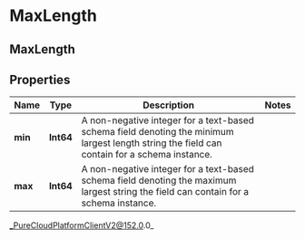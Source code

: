 # MaxLength

## MaxLength

## Properties

|Name | Type | Description | Notes|
|------------ | ------------- | ------------- | -------------|
| **min** | **Int64** | A non-negative integer for a text-based schema field denoting the minimum largest length string the field can contain for a schema instance. | |
| **max** | **Int64** | A non-negative integer for a text-based schema field denoting the maximum largest string the field can contain for a schema instance. | |



_PureCloudPlatformClientV2@152.0.0_
